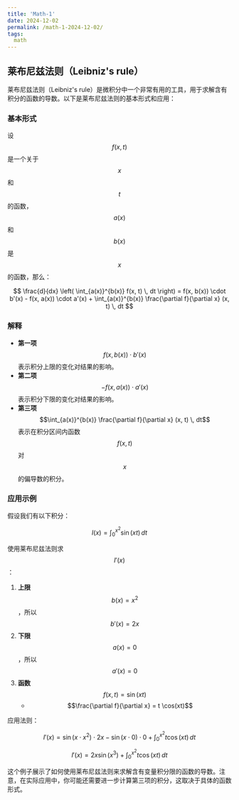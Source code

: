 ```yaml
---
title: 'Math-1'
date: 2024-12-02
permalink: /math-1-2024-12-02/
tags:
  math
---
```

## 莱布尼兹法则（Leibniz's rule）

莱布尼兹法则（Leibniz's rule）是微积分中一个非常有用的工具，用于求解含有积分的函数的导数。以下是莱布尼兹法则的基本形式和应用：

### 基本形式

设 $$f(x, t)$$ 是一个关于 $$x$$ 和 $$t$$ 的函数，$$a(x)$$ 和 $$b(x)$$ 是 $$x$$ 的函数，那么：

$$
\frac{d}{dx} \left( \int_{a(x)}^{b(x)} f(x, t) \, dt \right) = f(x, b(x)) \cdot b'(x) - f(x, a(x)) \cdot a'(x) + \int_{a(x)}^{b(x)} \frac{\partial f}{\partial x} (x, t) \, dt
$$

### 解释

- **第一项** $$f(x, b(x)) \cdot b'(x)$$ 表示积分上限的变化对结果的影响。
- **第二项** $$-f(x, a(x)) \cdot a'(x)$$ 表示积分下限的变化对结果的影响。
- **第三项** $$\int_{a(x)}^{b(x)} \frac{\partial f}{\partial x} (x, t) \, dt$$ 表示在积分区间内函数 $$f(x, t)$$ 对 $$x$$ 的偏导数的积分。

### 应用示例

假设我们有以下积分：

$$
I(x) = \int_{0}^{x^2} \sin(xt) \, dt
$$

使用莱布尼兹法则求 $$I'(x)$$：

1. **上限** $$b(x) = x^2$$，所以 $$b'(x) = 2x$$
2. **下限** $$a(x) = 0$$，所以 $$a'(x) = 0$$
3. **函数** $$f(x, t) = \sin(xt)$$
   - $$\frac{\partial f}{\partial x} = t \cos(xt)$$

应用法则：

$$
I'(x) = \sin(x \cdot x^2) \cdot 2x - \sin(x \cdot 0) \cdot 0 + \int_{0}^{x^2} t \cos(xt) \, dt
$$

$$
I'(x) = 2x \sin(x^3) + \int_{0}^{x^2} t \cos(xt) \, dt
$$

这个例子展示了如何使用莱布尼兹法则来求解含有变量积分限的函数的导数。注意，在实际应用中，你可能还需要进一步计算第三项的积分，这取决于具体的函数形式。
